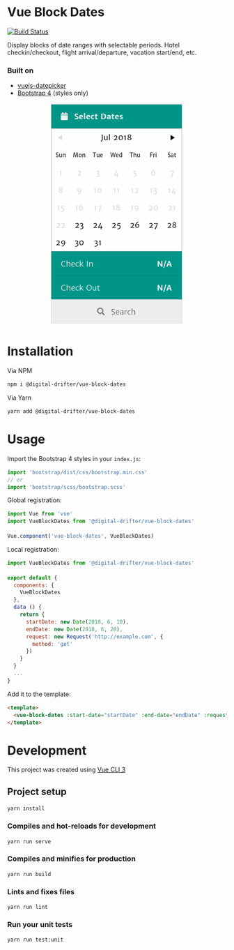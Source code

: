 # Vue Block Dates

[![Build Status](https://travis-ci.com/digital-drifter/vue-block-dates.svg?branch=master)](https://travis-ci.com/digital-drifter/vue-block-dates)

Display blocks of date ranges with selectable periods. Hotel checkin/checkout, flight arrival/departure, vacation start/end, etc.

### Built on 

- [vuejs-datepicker](https://github.com/charliekassel/vuejs-datepicker)
- [Bootstrap 4](https://github.com/twbs/bootstrap) (styles only)

<p align="center">
  <img src="https://github.com/digital-drifter/vue-block-dates/raw/master/docs/screenshot.png">
</p>

# Installation

Via NPM

```bash
npm i @digital-drifter/vue-block-dates
```

Via Yarn

```bash
yarn add @digital-drifter/vue-block-dates
```

# Usage

Import the Bootstrap 4 styles in your `index.js`:

```js
import 'bootstrap/dist/css/bootstrap.min.css'
// or
import 'bootstrap/scss/bootstrap.scss'
```

Global registration:

```js
import Vue from 'vue'
import VueBlockDates from '@digital-drifter/vue-block-dates'

Vue.component('vue-block-dates', VueBlockDates)
```

Local registration:

```js
import VueBlockDates from '@digital-drifter/vue-block-dates'

export default {
  components: {
    VueBlockDates
  },
  data () {
    return {
      startDate: new Date(2018, 6, 10),
      endDate: new Date(2018, 6, 20),
      request: new Request('http://example.com', {
        method: 'get'
      })
    }
  }
  ...
}
```

Add it to the template:

```html
<template>
  <vue-block-dates :start-date="startDate" :end-date="endDate" :request="request"></vue-block-dates>
</template>
```

# Development

This project was created using [Vue CLI 3](https://cli.vuejs.org/)

## Project setup
```
yarn install
```

### Compiles and hot-reloads for development
```
yarn run serve
```

### Compiles and minifies for production
```
yarn run build
```

### Lints and fixes files
```
yarn run lint
```

### Run your unit tests
```
yarn run test:unit
```
